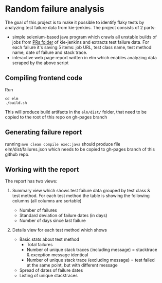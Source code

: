 # Random failure analysis

The goal of this project is to make it possible to identify flaky tests by analyzing test failure data from kie-jenkins.
The project consists of 2 parts:
- simple selenium-based java program which crawls all unstable builds of jobs from [PRs folder](https://kie-jenkins.rhev-ci-vms.eng.rdu2.redhat.com/view/PRs/) of kie-jenkins and extracts test failure data. For each failure it's saving 5 items: job URL, test class name, test method name, date of failure and stack trace.
- interactive web page report written in elm which enables analyzing data scraped by the above script


## Compiling frontend code

Run 

```
cd elm
./build.sh
```

This will produce build artifacts in the `elm/dist/` folder, that need to be copied to the root of this repo on gh-pages branch

## Generating failure report

running `mvn clean compile exec:java` should produce file elm/dist/failures.json which needs to be copied to gh-pages branch of this github repo.

## Working with the report

The report has two views:
1. Summary view which shows test failure data grouped by test class & test method.
For each test method the table is showing the following columns (all columns are sortable)
   - Number of failures
   - Standard deviation of failure dates (in days)
   - Number of days since last failure

2. Details view for each test method which shows
   - Basic stats about test method
     - Total failures
     - Number of unique stack traces (including message) = stacktrace & exception message identical
     - Number of unique stack trace (excluding message) = test failed at the same point, but with different message
   - Spread of dates of failure dates
   - Listing of unique stacktraces

